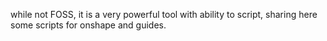 while not FOSS, it is a very powerful tool with ability to script, sharing here some scripts for onshape and guides.
